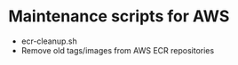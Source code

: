 # Maintenance scripts for AWS

- ecr-cleanup.sh
 - Remove old tags/images from AWS ECR repositories
